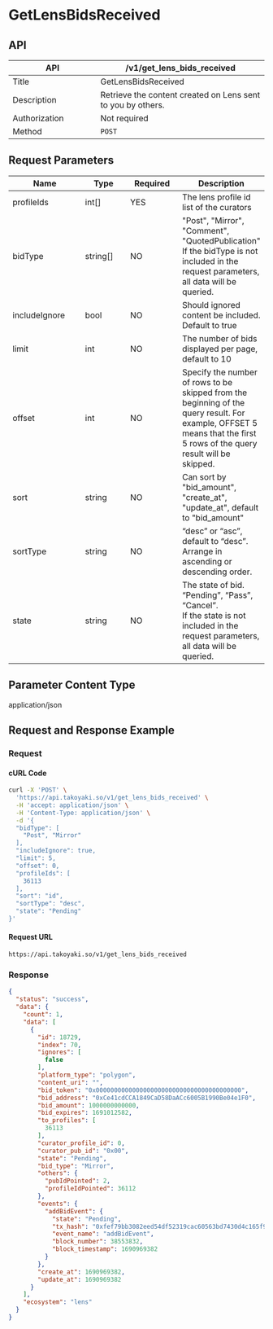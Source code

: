 # GetLensBidsReceived

## API

<table><thead><tr><th width="157">API</th><th>/v1/get_lens_bids_received</th></tr></thead><tbody><tr><td>Title</td><td>GetLensBidsReceived</td></tr><tr><td>Description</td><td>Retrieve the content created on Lens sent to you by others.</td></tr><tr><td>Authorization</td><td>Not required</td></tr><tr><td>Method</td><td><code>POST</code></td></tr></tbody></table>

## Request Parameters

<table><thead><tr><th width="162">Name</th><th width="98">Type</th><th width="111">Required</th><th>Description</th></tr></thead><tbody><tr><td>profileIds</td><td>int[]</td><td>YES</td><td>The lens profile id list of the curators</td></tr><tr><td>bidType</td><td>string[]</td><td>NO</td><td>"Post", "Mirror", "Comment", "QuotedPublication"<br>If the bidType is not included in the request parameters, all data will be queried.</td></tr><tr><td>includeIgnore</td><td>bool</td><td>NO</td><td>Should ignored content be included. Default to true</td></tr><tr><td>limit</td><td>int</td><td>NO</td><td>The number of bids displayed per page, default to 10</td></tr><tr><td>offset</td><td>int</td><td>NO</td><td>Specify the number of rows to be skipped from the beginning of the query result. For example, OFFSET 5 means that the first 5 rows of the query result will be skipped.</td></tr><tr><td>sort</td><td>string</td><td>NO</td><td>Can sort by "bid_amount", "create_at", "update_at", default to "bid_amount"</td></tr><tr><td>sortType</td><td>string</td><td>NO</td><td>“desc” or “asc”, default to “desc”. Arrange in ascending or descending order.</td></tr><tr><td>state</td><td>string</td><td>NO</td><td>The state of bid. “Pending”, “Pass”, “Cancel”.<br>If the state is not included in the request parameters, all data will be queried.</td></tr></tbody></table>

## Parameter Content Type

application/json

## Request and Response Example

### Request

#### cURL Code

```bash
curl -X 'POST' \
  'https://api.takoyaki.so/v1/get_lens_bids_received' \
  -H 'accept: application/json' \
  -H 'Content-Type: application/json' \
  -d '{
  "bidType": [
    "Post", "Mirror"
  ],
  "includeIgnore": true,
  "limit": 5,
  "offset": 0,
  "profileIds": [
    36113
  ],
  "sort": "id",
  "sortType": "desc",
  "state": "Pending"
}'
```

#### Request URL

`https://api.takoyaki.so/v1/get_lens_bids_received`

### Response

```json
{
  "status": "success",
  "data": {
    "count": 1,
    "data": [
      {
        "id": 18729,
        "index": 70,
        "ignores": [
          false
        ],
        "platform_type": "polygon",
        "content_uri": "",
        "bid_token": "0x0000000000000000000000000000000000000000",
        "bid_address": "0xCe41cdCCA1849CaD58DaACc6005B1990Be04e1F0",
        "bid_amount": 1000000000000,
        "bid_expires": 1691012582,
        "to_profiles": [
          36113
        ],
        "curator_profile_id": 0,
        "curator_pub_id": "0x00",
        "state": "Pending",
        "bid_type": "Mirror",
        "others": {
          "pubIdPointed": 2,
          "profileIdPointed": 36112
        },
        "events": {
          "addBidEvent": {
            "state": "Pending",
            "tx_hash": "0xfef79bb3082eed54df52319cac60563bd7430d4c165f9927bcd362d33862e9f7",
            "event_name": "addBidEvent",
            "block_number": 38553832,
            "block_timestamp": 1690969382
          }
        },
        "create_at": 1690969382,
        "update_at": 1690969382
      }
    ],
    "ecosystem": "lens"
  }
}
```
